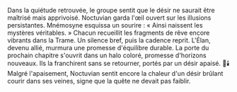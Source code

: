 Dans la quiétude retrouvée, le groupe sentit que le désir ne saurait être
maîtrisé mais apprivoisé.
Noctuvian garda l'œil ouvert sur les illusions persistantes.
Mnémosyne esquissa un sourire : « Ainsi naissent les mystères véritables. »
Chacun recueillit les fragments de rêve encore vibrants dans la Trame.
Un silence bref, puis la cadence reprit.
L'Élan, devenu allié, murmura une promesse d'équilibre durable.
La porte du prochain chapitre s'ouvrit dans un halo coloré, promesse d'horizons nouveaux.
Ils la franchirent sans se retourner, portés par un désir apaisé.
🌌🕯️
Malgré l'apaisement, Noctuvian sentit encore la chaleur d'un désir brûlant courir dans ses veines, signe que la quête ne devait pas faiblir.

